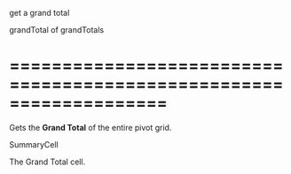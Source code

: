 <!--**
/*-------------------------------------------
    Auto-generated file. Do not modify.
-------------------------------------------

**-->
<!--d-->
get a grand total
<!--/d-->
<!--rd-->grandTotal of grandTotals<!--/rd-->
===================================================================
===================================================================

<!--shortDescription-->
Gets the **Grand Total** of the entire pivot grid.
<!--/shortDescription-->

<!--returnType-->SummaryCell<!--/returnType-->
<!--returnDescription-->
The Grand Total cell.
<!--/returnDescription-->

<!--fullDescription-->

<!--/fullDescription-->